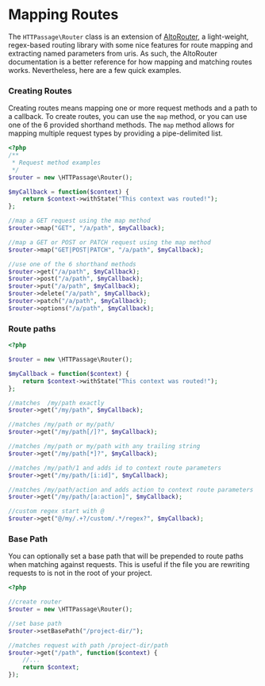 <h1>Mapping Routes</h1>

The `HTTPassage\Router` class is an extension of [AltoRouter](https://github.com/dannyvankooten/AltoRouter), a light-weight, regex-based routing library with some nice features for route mapping and extracting named parameters from uris.  As such, the AltoRouter documentation is a better reference for how mapping and matching routes works.  Nevertheless, here are a few quick examples.

<h3>Creating Routes</h3>

Creating routes means mapping one or more request methods and a path to a callback.  To create routes, you can use the `map` method, or you can use one of the 6 provided shorthand methods. The `map` method allows for mapping multiple request types by providing a pipe-delimited list.

```php
<?php 
/**
 * Request method examples
 */
$router = new \HTTPassage\Router();

$myCallback = function($context) {
    return $context->withState("This context was routed!");
};

//map a GET request using the map method
$router->map("GET", "/a/path", $myCallback);

//map a GET or POST or PATCH request using the map method
$router->map("GET|POST|PATCH", "/a/path", $myCallback);

//use one of the 6 shorthand methods
$router->get("/a/path", $myCallback);
$router->post("/a/path", $myCallback);
$router->put("/a/path", $myCallback);
$router->delete("/a/path", $myCallback);
$router->patch("/a/path", $myCallback);
$router->options("/a/path", $myCallback);
```

<h3>Route paths</h3>

```php
<?php

$router = new \HTTPassage\Router();

$myCallback = function($context) {
    return $context->withState("This context was routed!");
};

//matches  /my/path exactly
$router->get("/my/path", $myCallback);

//matches /my/path or my/path/
$router->get("/my/path[/]?", $myCallback);

//matches /my/path or my/path with any trailing string
$router->get("/my/path[*]?", $myCallback);

//matches /my/path/1 and adds id to context route parameters
$router->get("/my/path/[i:id]", $myCallback);

//matches /my/path/action and adds action to context route parameters
$router->get("/my/path/[a:action]", $myCallback);

//custom regex start with @
$router->get("@/my/.+?/custom/.*/regex?", $myCallback);
```

<h3>Base Path</h3>

You can optionally set a base path that will be prepended to route paths when matching against requests.  This is useful if the file you are rewriting requests to is not in the root of your project.

```php
<?php

//create router
$router = new \HTTPassage\Router();

//set base path
$router->setBasePath("/project-dir/");

//matches request with path /project-dir/path
$router->get("/path", function($context) {
    //...
    return $context;
});

```